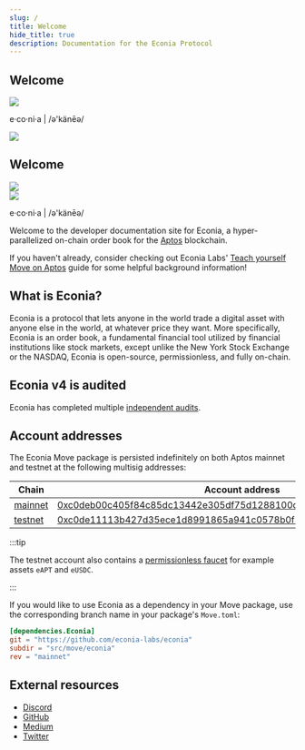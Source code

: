 ```yaml
---
slug: /
title: Welcome
hide_title: true
description: Documentation for the Econia Protocol
---
```


<div className="welcome-heading">
    <div>
        <h2 style={{ marginBottom: "40px" }}>Welcome</h2>
        <img height={68} width={432} src="/img/EconiaBanner.svg" />
        <p style={{ marginTop: "20px" }}>e·co·ni·a | /ə'känēə/</p>
    </div>
    <img width={240} src="/img/CodeIllustration.png" />
</div>

<div className="welcome-heading-mobile">
    <div style={{
        display: "flex",
        justifyContent: "space-between",
        alignItems: "flex-start",
    }}>
        <h2 style={{ marginBottom: "40px" }}>Welcome</h2>
        <img width={94} src="/img/CodeIllustration.png" />
    </div>
    <img height={68} width={432} src="/img/EconiaBanner.svg" />
    <p style={{ marginTop: "20px" }}>e·co·ni·a | /ə'känēə/</p>
</div>

Welcome to the developer documentation site for Econia, a hyper-parallelized on-chain order book for the [Aptos] blockchain.

If you haven't already, consider checking out Econia Labs' [Teach yourself Move on Aptos] guide for some helpful background information!

## What is Econia?

Econia is a protocol that lets anyone in the world trade a digital asset with anyone else in the world, at whatever price they want.
More specifically, Econia is an order book, a fundamental financial tool utilized by financial institutions like stock markets, except unlike the New York Stock Exchange or the NASDAQ, Econia is open-source, permissionless, and fully on-chain.

## Econia v4 is audited

Econia has completed multiple [independent audits].

## Account addresses

The Econia Move package is persisted indefinitely on both Aptos mainnet and testnet at the following multisig addresses:

| Chain     | Account address                                                      |
| --------- | -------------------------------------------------------------------- |
| [mainnet] | [0xc0deb00c405f84c85dc13442e305df75d1288100cdd82675695f6148c7ece51c] |
| [testnet] | [0xc0de11113b427d35ece1d8991865a941c0578b0f349acabbe9753863c24109ff] |

:::tip

The testnet account also contains a [permissionless faucet] for example assets `eAPT` and `eUSDC`.

:::

If you would like to use Econia as a dependency in your Move package, use the corresponding branch name in your package's `Move.toml`:

```toml
[dependencies.Econia]
git = "https://github.com/econia-labs/econia"
subdir = "src/move/econia"
rev = "mainnet"
```

## External resources

- [Discord]
- [GitHub]
- [Medium]
- [Twitter]

[0xc0de11113b427d35ece1d8991865a941c0578b0f349acabbe9753863c24109ff]: https://explorer.aptoslabs.com/account/0xc0de11113b427d35ece1d8991865a941c0578b0f349acabbe9753863c24109ff?network=testnet
[0xc0deb00c405f84c85dc13442e305df75d1288100cdd82675695f6148c7ece51c]: https://explorer.aptoslabs.com/account/0xc0deb00c405f84c85dc13442e305df75d1288100cdd82675695f6148c7ece51c?network=mainnet
[aptos]: https://aptos.dev
[devnet]: https://github.com/econia-labs/econia/tree/devnet
[discord]: https://discord.gg/econia
[econia repo]: https://github.com/econia-labs/econia
[github]: https://github.com/econia-labs/econia
[independent audits]: security
[mainnet]: https://github.com/econia-labs/econia/tree/mainnet
[medium]: https://medium.com/econialabs
[permissionless faucet]: https://github.com/econia-labs/econia/tree/v4.1.0-audited/src/move/faucet/sources
[teach yourself move on aptos]: https://github.com/econia-labs/teach-yourself-move
[testnet]: https://github.com/econia-labs/econia/tree/testnet
[twitter]: https://twitter.com/econialabs
